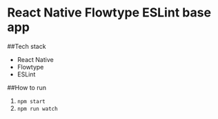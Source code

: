# React Native Flowtype ESLint base app

##Tech stack
- React Native
- Flowtype
- ESLint

##How to run
1. `npm start`
2. `npm run watch`